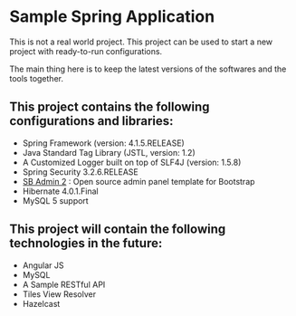 Sample Spring Application
==================================================

This is not a real world project. This project can be used to start a new project with ready-to-run configurations.

The main thing here is to keep the latest versions of the softwares and the tools together. 

## This project contains the following configurations and libraries:

- Spring Framework (version: 4.1.5.RELEASE)
- Java Standard Tag Library (JSTL, version: 1.2)
- A Customized Logger built on top of SLF4J (version: 1.5.8)
- Spring Security 3.2.6.RELEASE
- [SB Admin 2](https://github.com/IronSummitMedia/startbootstrap-sb-admin-2) : Open source admin panel template for Bootstrap
- Hibernate 4.0.1.Final
- MySQL 5 support

## This project will contain the following technologies in the future:

- Angular JS
- MySQL
- A Sample RESTful API
- Tiles View Resolver
- Hazelcast